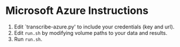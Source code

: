# Microsoft Azure Instructions

1. Edit `transcribe-azure.py' to include your credentials (key and url).
2. Edit `run.sh` by modifying volume paths to your data and results.
3. Run `run.sh`.
